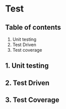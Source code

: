 # Test

## Table of contents
1. Unit testing
2. Test Driven
3. Test coverage

## 1. Unit testing

## 2. Test Driven

## 3. Test Coverage